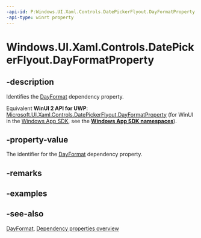 ```yaml
---
-api-id: P:Windows.UI.Xaml.Controls.DatePickerFlyout.DayFormatProperty
-api-type: winrt property
---
```


<!-- Property syntax
public Windows.UI.Xaml.DependencyProperty DayFormatProperty { get; }
-->

# Windows.UI.Xaml.Controls.DatePickerFlyout.DayFormatProperty

## -description
Identifies the [DayFormat](datepickerflyout_dayformat.md) dependency property.

Equivalent **WinUI 2 API for UWP**: [Microsoft.UI.Xaml.Controls.DatePickerFlyout.DayFormatProperty](/windows/winui/api/microsoft.ui.xaml.controls.datepickerflyout.dayformatproperty) (for WinUI in the [Windows App SDK](/windows/apps/windows-app-sdk/), see the **[Windows App SDK namespaces](/windows/windows-app-sdk/api/winrt/)**).

## -property-value
The identifier for the [DayFormat](datepickerflyout_dayformat.md) dependency property.

## -remarks

## -examples

## -see-also
[DayFormat](datepickerflyout_dayformat.md), [Dependency properties overview](/windows/uwp/xaml-platform/dependency-properties-overview)
